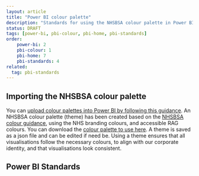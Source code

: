 ```yaml
---
layout: article
title: "Power BI colour palette"
description: "Standards for using the NHSBSA colour palette in Power BI"
status: DRAFT
tags: [power-bi, pbi-colour, pbi-home, pbi-standards]
order:
    power-bi: 2
    pbi-colour: 1
    pbi-home: 7
    pbi-standards: 4
related:
  tag: pbi-standards
---
```

## Importing the NHSBSA colour palette  
  
You can [upload colour palettes into Power BI by following this guidance][link 1]. An NHSBSA colour palette (theme) has been created based on the [NHSBSA colour guidance](../../../../colour/), using the NHS branding colours, and accessible RAG colours. You can download the [colour palette to use here][link 2]. A theme is saved as a json file and can be edited if need be. Using a theme ensures that all visualisations follow the necessary colours, to align with our corporate identity, and that visualisations look consistent.  
  
    
## Power BI Standards


[link 1]: https://learn.microsoft.com/en-us/power-bi/create-reports/desktop-report-themes#import-custom-report-theme-files
[link 2]: https://nhsbsauk.sharepoint.com/sites/DataandAnalyticsCommunities/_layouts/15/download.aspx?UniqueId=be37e6dce446484a95e82de750baf0f3&e=Z9KTFa